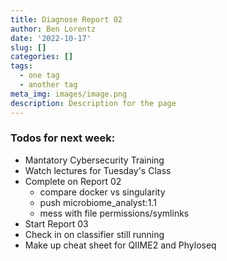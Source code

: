 ```yaml
---
title: Diagnose Report 02
author: Ben Lorentz
date: '2022-10-17'
slug: []
categories: []
tags:
  - one tag
  - another tag
meta_img: images/image.png
description: Description for the page
---
```


### Todos for next week:

- Mantatory Cybersecurity Training
- Watch lectures for Tuesday's Class
- Complete on Report 02
  - compare docker vs singularity
  - push microbiome_analyst:1.1
  - mess with file permissions/symlinks
- Start Report 03
- Check in on classifier still running
- Make up cheat sheet for QIIME2 and Phyloseq
